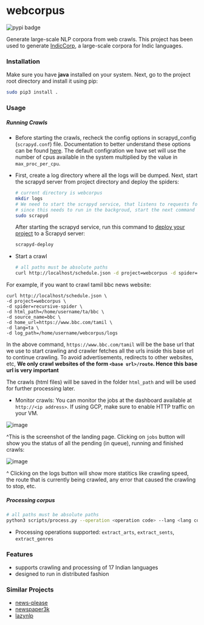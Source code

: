 # webcorpus

![pypi badge](https://badge.fury.io/py/webcorpus.svg)

Generate large-scale NLP corpora from web crawls. This project has been used to generate [IndicCorp](https://indicnlp.ai4bharat.org/corpora/), a large-scale corpora for Indic languages.


### Installation

Make sure you have **java** installed on your system. Next, go to the project root directory and install it using pip:

```bash
sudo pip3 install .
```

### Usage

##### Running Crawls
* Before starting the crawls, recheck the config options in scrapyd_config (`scrapyd.conf`) file. Documentation to better understand these options can be found [here](https://scrapyd.readthedocs.io/en/stable/config.html).
The default configration we have set will use the number of cpus available in the system multiplied by the value in `max_proc_per_cpu`.

* First, create a log directory where all the logs will be dumped. Next, start the scrapyd server from project directory and deploy the spiders:

  ```bash
  # current directory is webcorpus
  mkdir logs
  # We need to start the scrapyd service, that listens to requests for spiders to run and spawns a process for each one.
  # since this needs to run in the backgroud, start the next command in a screen or tmux session
  sudo scrapyd
  ```
  After starting the scrapyd service, run this command to [deploy your project](https://github.com/scrapy/scrapyd-client#scrapyd-deploy) to a Scrapyd server:
  ```bash
  scrapyd-deploy
  ```

* Start a crawl

  ```bash
  # all paths must be absolute paths
  curl http://localhost/schedule.json -d project=webcorpus -d spider=recursive-spider -d html_path=<html_path> -d source_name=<source_name> -d home_url=<home_url> -d lang=<iso code> -d log_path=<path_to_webcorpus>/logs
  
  ```
For example, if you want to crawl tamil bbc news website:
```
curl http://localhost/schedule.json \
-d project=webcorpus \
-d spider=recursive-spider \
-d html_path=/home/username/ta/bbc \
-d source_name=bbc \
-d home_url=https://www.bbc.com/tamil \
-d lang=ta \
-d log_path=/home/username/webcorpus/logs
```
In the above command, `https://www.bbc.com/tamil` will be the base url that we use to start crawling and crawler fetches all the urls inside this base url to continue crawling. To avoid advertisements, redirects to other websites, etc, **We only crawl websites of the form `<base url>/route`. Hence this base url is very important**

The crawls (html files) will be saved in the folder `html_path` and will be used for further processing later.

* Monitor crawls: You can monitor the jobs at the dashboard available at `http://<ip address>`. If using GCP, make sure to enable HTTP traffic on your VM. 


![image](https://user-images.githubusercontent.com/9641196/142577587-a92a1426-5d87-499d-8618-a1f47c0dbcfd.png)

^This is the screenshot of the landing page. Clicking on `jobs` button will show you the status of all the pending (in queue), running and finished crawls:


![image](https://user-images.githubusercontent.com/9641196/142577798-d4c02dd7-1931-45a4-beeb-db29572a9979.png)

^ Clicking on the logs button will show more statitics like crawling speed, the route that is currently being crawled, any error that caused the crawling to stop, etc.



##### Processing corpus


  ```bash
  # all paths must be absolute paths
  python3 scripts/process.py --operation <operation code> --lang <lang code> --input <input path> --output <output path>
  ```

* Processing operations supported: `extract_arts`, `extract_sents`, `extract_genres`


### Features

* supports crawling and processing of 17 Indian languages
* designed to run in distributed fashion




### Similar Projects

* [news-please](https://github.com/fhamborg/news-please)
* [newspaper3k](https://github.com/codelucas/newspaper)
* [lazynlp](https://github.com/chiphuyen/lazynlp)



